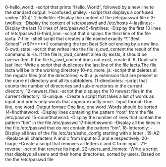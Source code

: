 0-hello_world:			-script that prints “Hello, World”, followed by a new line to the standard output.
1-confused_smiley:		-script that displays a confused smiley "(Ôo)'.
2-hellofile:			-Display the content of the /etc/passwd file.e
3-twofiles:			-Display the content of /etc/passwd and /etc/hosts
4-lastlines:			-Display the last 10 lines of /etc/passwd
5-firstlines:			-Display the first 10 lines of /etc/passwd
6-third_line:			-script that displays the third line of the file iacta.
7-file:				-shell script that creates a file named exactly \*\\'"Best School"\'\\*$\?\*\*\*\*\*:) containing the text Best Sch					ool ending by a new line.
8-cwd_state:			-script that writes into the file ls_cwd_content the result of the command ls -la. If the file ls_cwd_content alrea					 dy exists, it should be overwritten. If the file ls_cwd_content does not exist, create it.
9. Duplicate last line:		-Write a script that duplicates the last line of the file iacta.The file iacta will be in the working directory
10-no_more_js:	  		-script that deletes all the regular files (not the directories) with a .js extension that are present in the curre					nt directory and all its subfolders.
11-directories:			-script that counts the number of directories and sub-directories in the current directory.
12-newest_files:		-script that displays the 10 newest files in the current directory.
13-unique:			-Create a script that takes a list of words as input and prints only words that appear exactly once.
					.Input format: One line, one word
					.Output format: One line, one word
					.Words should be sorted
14-findthatword:		-Display lines containing the pattern “root” from the file /etc/passwd
15-countthatword:		-Display the number of lines that contain the pattern “bin” in the file /etc/passwd
17-hidethisword:		-Display all the lines in the file /etc/passwd that do not contain the pattern “bin”.
18-letteronly:			-Display all lines of the file /etc/ssh/sshd_config starting with a letter .
19-AZ:				-Replace all characters A and c from input to Z and e respectively.
20-hiago:			-Create a script that removes all letters c and C from input.
21-reverse:			-script that reverse its input.
22-users_and_homes:		-Write a script that displays all users and their home directories, sorted by users.
				       Based on the the /etc/passwd file